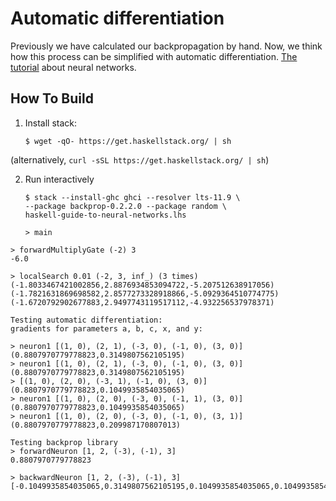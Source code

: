 # Automatic differentiation

Previously we have calculated our backpropagation by hand.  Now, we think
how this process can be simplified with automatic differentiation.  [The
tutorial](https://penkovsky.com/neural-networks/day3/) about neural
networks.


## How To Build

1. Install stack:

     ```
     $ wget -qO- https://get.haskellstack.org/ | sh
     ```

(alternatively, `curl -sSL https://get.haskellstack.org/ | sh`)

2. Run interactively

     ```
     $ stack --install-ghc ghci --resolver lts-11.9 \
     --package backprop-0.2.2.0 --package random \
     haskell-guide-to-neural-networks.lhs
     ```

     ```
     > main
     ```

```
> forwardMultiplyGate (-2) 3
-6.0

> localSearch 0.01 (-2, 3, inf_) (3 times)
(-1.8033467421002856,2.8876934853094722,-5.207512638917056)
(-1.7821631869698582,2.8577273328918866,-5.0929364510774775)
(-1.6720792902677883,2.9497743119517112,-4.932256537978371)

Testing automatic differentiation:
gradients for parameters a, b, c, x, and y:

> neuron1 [(1, 0), (2, 1), (-3, 0), (-1, 0), (3, 0)]
(0.8807970779778823,0.3149807562105195)
> neuron1 [(1, 0), (2, 1), (-3, 0), (-1, 0), (3, 0)]
(0.8807970779778823,0.3149807562105195)
> [(1, 0), (2, 0), (-3, 1), (-1, 0), (3, 0)]
(0.8807970779778823,0.1049935854035065)
> neuron1 [(1, 0), (2, 0), (-3, 0), (-1, 1), (3, 0)]
(0.8807970779778823,0.1049935854035065)
> neuron1 [(1, 0), (2, 0), (-3, 0), (-1, 0), (3, 1)]
(0.8807970779778823,0.209987170807013)

Testing backprop library
> forwardNeuron [1, 2, (-3), (-1), 3]
0.8807970779778823

> backwardNeuron [1, 2, (-3), (-1), 3]
[-0.1049935854035065,0.3149807562105195,0.1049935854035065,0.1049935854035065,0.209987170807013]
```
